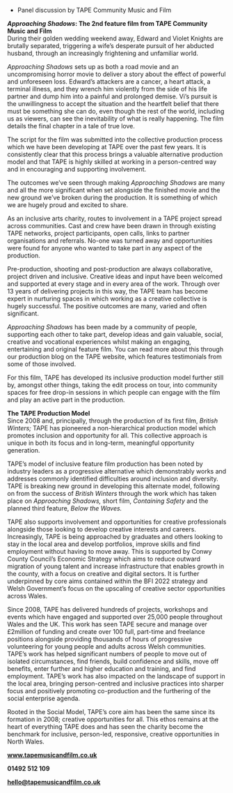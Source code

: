 
+ Panel discussion by TAPE Community Music and Film

**_Approaching Shadows_: The 2nd feature film from  TAPE Community Music and Film**  
During their golden wedding weekend away, Edward and Violet Knights are brutally separated, triggering a wife’s desperate pursuit of her abducted husband, through an increasingly frightening and unfamiliar world.

_Approaching Shadows_ sets up as both a road movie and an uncompromising horror movie to deliver a story about the effect of powerful and unforeseen loss. Edward’s attackers are a cancer, a heart attack, a terminal illness, and they wrench him violently from the side of his life partner and dump him into a painful and prolonged demise. Vi’s pursuit is the unwillingness to accept the situation and the heartfelt belief that there must be something she can do, even though the rest of the world, including us as viewers, can see the inevitability of what is really happening. The film details the final chapter in a tale of true love.

The script for the film was submitted into the collective production process which we have been developing at TAPE over the past few years. It is consistently clear that this process brings a valuable alternative production model and that TAPE is highly skilled at working in a person-centred way and in encouraging and supporting involvement.

The outcomes we’ve seen through making _Approaching Shadows_ are many and all the more significant when set alongside the finished movie and the new ground we’ve broken during the production. It is something of which we are hugely proud and excited to share.

As an inclusive arts charity, routes to involvement in a TAPE project spread across communities. Cast and crew have been drawn in through existing TAPE networks, project participants, open calls, links to partner organisations and referrals. No-one was turned away and opportunities were found for anyone who wanted to take part in any aspect of the production.

Pre-production, shooting and post-production are always collaborative, project driven and inclusive. Creative ideas and input have been welcomed and supported at every stage and in every area of the work. Through over 13 years of delivering projects in this way, the TAPE team has become expert in nurturing spaces in which working as a creative collective is hugely successful. The positive outcomes are many, varied and often significant.

_Approaching Shadows_ has been made by a community of people, supporting each other to take part, develop ideas and gain valuable, social, creative and vocational experiences whilst making an engaging, entertaining and original feature film. You can read more about this through our production blog on the TAPE website, which features testimonials from some of those involved.

For this film, TAPE has developed its inclusive production model further still by, amongst other things, taking the edit process on tour, into community spaces for free drop-in sessions in which people can engage with the film and play an active part in the production.

**The TAPE Production Model**  
Since 2008 and, principally, through the production of its first film, _British Winters;_ TAPE has pioneered a non-hierarchical production model which promotes inclusion and opportunity for all. This collective approach is unique in both its focus and in long-term, meaningful opportunity generation.

TAPE’s model of inclusive feature film production has been noted by industry leaders as a progressive alternative which demonstrably works and addresses commonly identified difficulties around inclusion and diversity. TAPE is breaking new ground in developing this alternate model, following on from the success of _British Winters_ through the work which has taken place on _Approaching Shadows,_ short film, _Containing Safety_ and the planned third feature, _Below  the Waves._

TAPE also supports involvement and opportunities for creative professionals alongside those looking to develop creative interests and careers. Increasingly, TAPE is being approached by graduates and others looking to stay in the local area and develop portfolios, improve skills and find employment without having to move away. This is supported by Conwy County Council’s Economic Strategy which aims to reduce outward migration of young talent and increase infrastructure that enables growth in the county, with a focus on creative and digital sectors. It is further underpinned by core aims contained within the BFI 2022 strategy and Welsh Government’s focus on the upscaling of creative sector opportunities across Wales.

Since 2008, TAPE has delivered hundreds of projects, workshops and events which have engaged and supported over 25,000 people throughout Wales and the UK. This work has seen TAPE secure and manage over £2million of funding and create over 100 full, part-time and freelance positions alongside providing thousands of hours of progressive volunteering for young people and adults across Welsh communities. TAPE’s work has helped significant numbers of people to move out of isolated circumstances, find friends, build confidence and skills, move off benefits, enter further and higher education and training, and find employment. TAPE’s work has also impacted on the landscape of support in the local area, bringing person-centred and inclusive practices into sharper focus and positively promoting co-production and the furthering of the social enterprise agenda.

Rooted in the Social Model, TAPE’s core aim has been the same since its formation in 2008; creative opportunities for all. This ethos remains at the heart of everything TAPE does and has seen the charity become the benchmark for inclusive, person-led, responsive, creative opportunities in North Wales.

**www.tapemusicandfilm.co.uk**

**01492 512 109**

**hello@tapemusicandfilm.co.uk**


<!--stackedit_data:
eyJoaXN0b3J5IjpbLTEwOTk0ODgzMDNdfQ==
-->